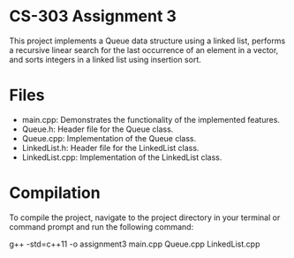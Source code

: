 # CS-303 Assignment 3

This project implements a Queue data structure using a linked list, performs a recursive linear search for the last occurrence of an element in a vector, and sorts integers in a linked list using insertion sort.

# Files

* main.cpp: Demonstrates the functionality of the implemented features.
* Queue.h: Header file for the Queue class.
* Queue.cpp: Implementation of the Queue class.
* LinkedList.h: Header file for the LinkedList class.
* LinkedList.cpp: Implementation of the LinkedList class.

# Compilation

To compile the project, navigate to the project directory in your terminal or command prompt and run the following command:

g++ -std=c++11 -o assignment3 main.cpp Queue.cpp LinkedList.cpp

